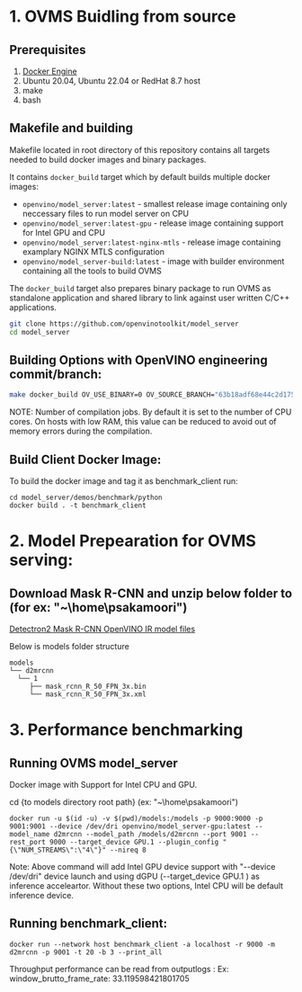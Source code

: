 # 1. OVMS Buidling from source

## Prerequisites

1. [Docker Engine](https://docs.docker.com/engine/)
1. Ubuntu 20.04, Ubuntu 22.04 or RedHat 8.7 host
1. make
1. bash

## Makefile and building

Makefile located in root directory of this repository contains all targets needed to build docker images and binary packages.

It contains `docker_build` target which by default builds multiple docker images:
- `openvino/model_server:latest` - smallest release image containing only neccessary files to run model server on CPU
- `openvino/model_server:latest-gpu` - release image containing support for Intel GPU and CPU
- `openvino/model_server:latest-nginx-mtls` - release image containing examplary NGINX MTLS configuration
- `openvino/model_server-build:latest` - image with builder environment containing all the tools to build OVMS

The `docker_build` target also prepares binary package to run OVMS as standalone application and shared library to link against user written C/C++ applications.

```bash
git clone https://github.com/openvinotoolkit/model_server
cd model_server
```
## Building Options with OpenVINO engineering commit/branch:

```bash
make docker_build OV_USE_BINARY=0 OV_SOURCE_BRANCH="63b18adf68e44c2d1759d25e5d1c0ea6ebe78844" OV_SOURCE_ORG=openvinotoolkit RUN_TESTS=0 CHECK_COVERAGE=0 MEDIAPIPE_DISABLE=0 JOBS=2
````
NOTE: Number of compilation jobs. By default it is set to the number of CPU cores. On hosts with low RAM, this value can be reduced to avoid out of memory errors during the compilation.

## Build Client Docker Image:

To build the docker image and tag it as benchmark_client run:

```
cd model_server/demos/benchmark/python
docker build . -t benchmark_client
```

# 2. Model Prepearation for OVMS serving:

## Download Mask R-CNN and unzip below folder to <user choosen path> (for ex: "~\home\psakamoori\")
[Detectron2 Mask R-CNN OpenVINO IR model files](https://drive.google.com/file/d/1c-g_aY9pCUjaR5cS6uLXav4O4ysSb8z3/view?usp=sharing)

Below is models folder structure

```
models
└── d2mrcnn
  └── 1
     ├── mask_rcnn_R_50_FPN_3x.bin
     └── mask_rcnn_R_50_FPN_3x.xml
```

# 3. Performance benchmarking

## Running OVMS model_server

Docker image with Support for Intel CPU and GPU.

cd {to models directory root path} (ex: "~\home\psakamoori\")

```
docker run -u $(id -u) -v $(pwd)/models:/models -p 9000:9000 -p 9001:9001 --device /dev/dri openvino/model_server-gpu:latest --model_name d2mrcnn --model_path /models/d2mrcnn --port 9001 --rest_port 9000 --target_device GPU.1 --plugin_config "{\"NUM_STREAMS\":\"4\"}" --nireq 8
```
Note: Above command will add Intel GPU device support with "--device /dev/dri" device launch and using dGPU (--target_device GPU.1 ) as inference acceleartor.
Without these two options, Intel CPU will be default inference device.

## Running benchmark_client:

```
docker run --network host benchmark_client -a localhost -r 9000 -m d2mrcnn -p 9001 -t 20 -b 3 --print_all
```
Throughput performance can be read from outputlogs : Ex: window_brutto_frame_rate: 33.119598421801705
